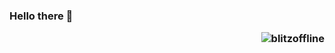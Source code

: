 ### Hello there 👋 <p align="right"> <img src="https://komarev.com/ghpvc/?username=blitzoffline" alt="blitzoffline"/> </p>
